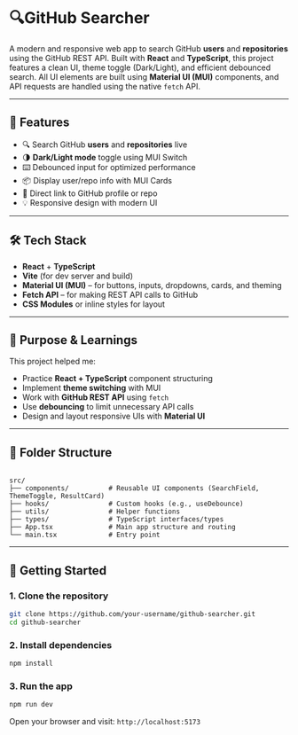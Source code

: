 
# 🔍GitHub Searcher

A modern and responsive web app to search GitHub **users** and **repositories** using the GitHub REST API. Built with **React** and **TypeScript**, this project features a clean UI, theme toggle (Dark/Light), and efficient debounced search. All UI elements are built using **Material UI (MUI)** components, and API requests are handled using the native `fetch` API.

---

## 🚀 Features

- 🔍 Search GitHub **users** and **repositories** live
- 🌗 **Dark/Light mode** toggle using MUI Switch
- ⌨️ Debounced input for optimized performance
- 📦 Display user/repo info with MUI Cards
- 📎 Direct link to GitHub profile or repo
- 💡 Responsive design with modern UI

---

## 🛠️ Tech Stack

- **React** + **TypeScript**
- **Vite** (for dev server and build)
- **Material UI (MUI)** – for buttons, inputs, dropdowns, cards, and theming
- **Fetch API** – for making REST API calls to GitHub
- **CSS Modules** or inline styles for layout

---

## 🧠 Purpose & Learnings

This project helped me:

- Practice **React + TypeScript** component structuring
- Implement **theme switching** with MUI
- Work with **GitHub REST API** using `fetch`
- Use **debouncing** to limit unnecessary API calls
- Design and layout responsive UIs with **Material UI**

---

## 📁 Folder Structure

```

src/
├── components/          # Reusable UI components (SearchField, ThemeToggle, ResultCard)
├── hooks/               # Custom hooks (e.g., useDebounce)
├── utils/               # Helper functions
├── types/               # TypeScript interfaces/types
├── App.tsx              # Main app structure and routing
└── main.tsx             # Entry point

````

---

## 🧪 Getting Started

### 1. Clone the repository

```bash
git clone https://github.com/your-username/github-searcher.git
cd github-searcher
````

### 2. Install dependencies

```bash
npm install
```

### 3. Run the app

```bash
npm run dev
```

Open your browser and visit: `http://localhost:5173`

```


